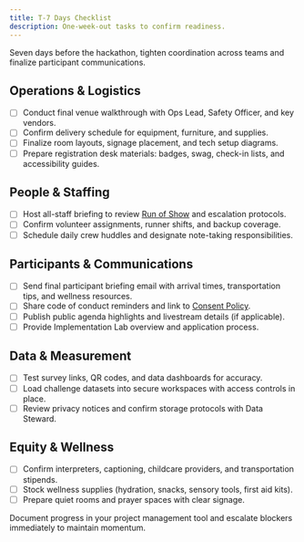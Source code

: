 ```yaml
---
title: T-7 Days Checklist
description: One-week-out tasks to confirm readiness.
---
```


Seven days before the hackathon, tighten coordination across teams and finalize participant communications.

## Operations & Logistics

- [ ] Conduct final venue walkthrough with Ops Lead, Safety Officer, and key vendors.
- [ ] Confirm delivery schedule for equipment, furniture, and supplies.
- [ ] Finalize room layouts, signage placement, and tech setup diagrams.
- [ ] Prepare registration desk materials: badges, swag, check-in lists, and accessibility guides.

## People & Staffing

- [ ] Host all-staff briefing to review [Run of Show](../agendas/48h_run_of_show) and escalation protocols.
- [ ] Confirm volunteer assignments, runner shifts, and backup coverage.
- [ ] Schedule daily crew huddles and designate note-taking responsibilities.

## Participants & Communications

- [ ] Send final participant briefing email with arrival times, transportation tips, and wellness resources.
- [ ] Share code of conduct reminders and link to [Consent Policy](../consent_attribution/consent_policy).
- [ ] Publish public agenda highlights and livestream details (if applicable).
- [ ] Provide Implementation Lab overview and application process.

## Data & Measurement

- [ ] Test survey links, QR codes, and data dashboards for accuracy.
- [ ] Load challenge datasets into secure workspaces with access controls in place.
- [ ] Review privacy notices and confirm storage protocols with Data Steward.

## Equity & Wellness

- [ ] Confirm interpreters, captioning, childcare providers, and transportation stipends.
- [ ] Stock wellness supplies (hydration, snacks, sensory tools, first aid kits).
- [ ] Prepare quiet rooms and prayer spaces with clear signage.

Document progress in your project management tool and escalate blockers immediately to maintain momentum.
